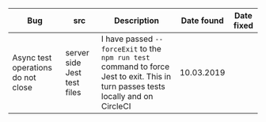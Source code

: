 |Bug| src | Description | Date found | Date fixed |
|---|---|---|---|---|
| Async test operations do not close| server side Jest test files | I have passed `--forceExit` to the `npm run test` command to force Jest to exit. This in turn passes tests locally and on CircleCI | 10.03.2019 | |
